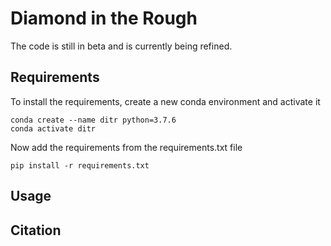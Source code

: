 # Diamond in the Rough

The code is still in beta and is currently being refined.



## Requirements
To install the requirements, create a new conda environment and activate it
```
conda create --name ditr python=3.7.6
conda activate ditr
```
Now add the requirements from the requirements.txt file
```
pip install -r requirements.txt
```


## Usage


## Citation